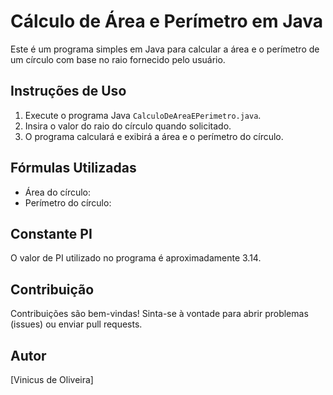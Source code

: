 # Cálculo de Área e Perímetro em Java

Este é um programa simples em Java para calcular a área e o perímetro de um círculo com base no raio fornecido pelo usuário.

## Instruções de Uso

1. Execute o programa Java `CalculoDeAreaEPerimetro.java`.
2. Insira o valor do raio do círculo quando solicitado.
3. O programa calculará e exibirá a área e o perímetro do círculo.

## Fórmulas Utilizadas

- Área do círculo: 
- Perímetro do círculo: 

## Constante PI

O valor de PI utilizado no programa é aproximadamente 3.14.

## Contribuição

Contribuições são bem-vindas! Sinta-se à vontade para abrir problemas (issues) ou enviar pull requests.

## Autor
[Vinicus de Oliveira]


